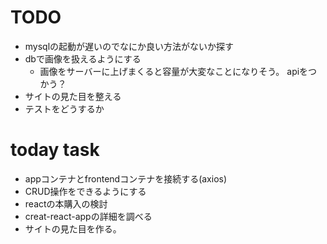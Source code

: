 # TODO
- mysqlの起動が遅いのでなにか良い方法がないか探す
- dbで画像を扱えるようにする
  - 画像をサーバーに上げまくると容量が大変なことになりそう。
    apiをつかう？
- サイトの見た目を整える
- テストをどうするか


# today task
- appコンテナとfrontendコンテナを接続する(axios)
- CRUD操作をできるようにする
- reactの本購入の検討
- creat-react-appの詳細を調べる
- サイトの見た目を作る。

